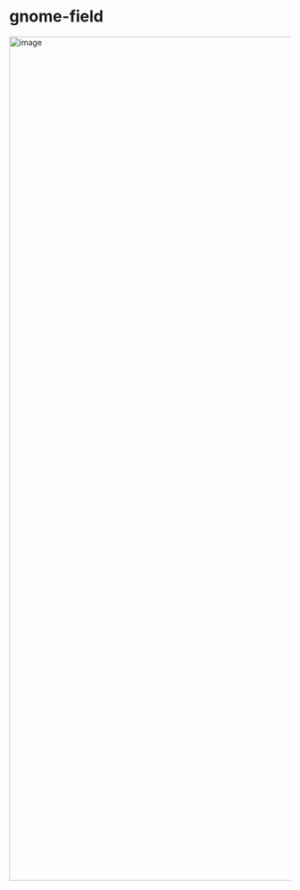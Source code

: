 # gnome-field

<img width="1510" alt="image" src="https://github.com/GregoryKogan/gnome-field/assets/60318411/2fa727f9-b616-4a8b-8df9-0ab1878d76d3">
